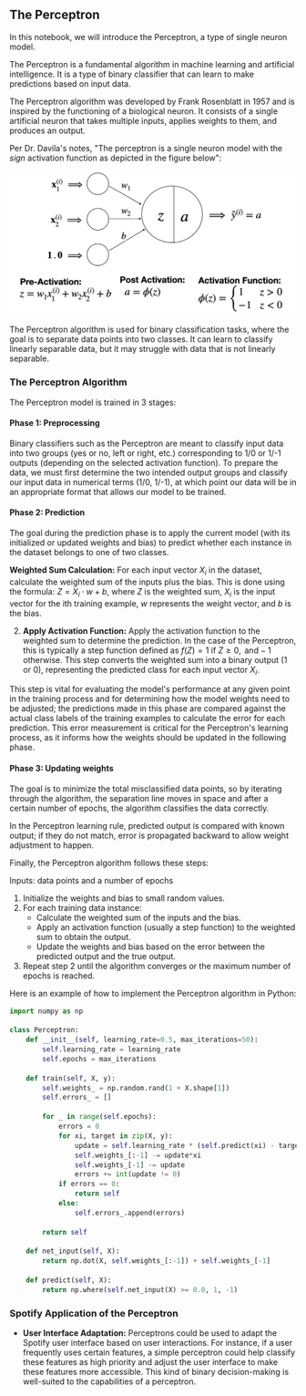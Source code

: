 ## The Perceptron

In this notebook, we will introduce the Perceptron, a type of single neuron model.

The Perceptron is a fundamental algorithm in machine learning and artificial intelligence. It is a type of binary classifier that can learn to make predictions based on input data.

The Perceptron algorithm was developed by Frank Rosenblatt in 1957 and is inspired by the functioning of a biological neuron. It consists of a single artificial neuron that takes multiple inputs, applies weights to them, and produces an output.

Per Dr. Davila's notes, "The perceptron is a single neuron model with the *sign* activation function as depicted in the figure below":

![alt text](ThePerceptronImage.png)

The Perceptron algorithm is used for binary classification tasks, where the goal is to separate data points into two classes. It can learn to classify linearly separable data, but it may struggle with data that is not linearly separable.

### The Perceptron Algorithm

The Perceptron model is trained in 3 stages:

#### Phase 1: Preprocessing

Binary classifiers such as the Perceptron are meant to classify input data into two groups (yes or no, left or right, etc.) corresponding to 1/0 or 1/-1 outputs (depending on the selected activation function). To prepare the data, we must first determine the two intended output groups and classify our input data in numerical terms (1/0, 1/-1), at which point our data will be in an appropriate format that allows our model to be trained.

#### Phase 2: Prediction

The goal during the prediction phase is to apply the current model (with its initialized or updated weights and bias) to predict whether each instance in the dataset belongs to one of two classes.

**Weighted Sum Calculation:** For each input vector $X_i$ in the dataset, calculate the weighted sum of the inputs plus the bias. This is done using the formula: $Z = X_i \cdot w + b$, where $Z$ is the weighted sum, $X_i$ is the input vector for the ith training example, $w$ represents the weight vector, and $b$ is the bias.

2. **Apply Activation Function:** Apply the activation function to the weighted sum to determine the prediction. In the case of the Perceptron, this is typically a step function defined as $f(Z) = 1  \text{ if } Z \geq 0, \text{ and} -1 \text{ otherwise}$. This step converts the weighted sum into a binary output (1 or 0), representing the predicted class for each input vector $X_i$.

This step is vital for evaluating the model's performance at any given point in the training process and for determining how the model weights need to be adjusted; the predictions made in this phase are compared against the actual class labels of the training examples to calculate the error for each prediction. This error measurement is critical for the Perceptron's learning process, as it informs how the weights should be updated in the following phase.

#### Phase 3: Updating weights

The goal is to minimize the total misclassified data points, so by iterating through the algorithm, the separation line moves in space and after a certain number of epochs, the algorithm classifies the data correctly.

In the Perceptron learning rule, predicted output is compared with known output; if they do not match, error is propagated backward to allow weight adjustment to happen.

Finally, the Perceptron algorithm follows these steps:

Inputs: data points and a number of epochs
1. Initialize the weights and bias to small random values.
2. For each training data instance:
    - Calculate the weighted sum of the inputs and the bias.
    - Apply an activation function (usually a step function) to the weighted sum to obtain the output.
    - Update the weights and bias based on the error between the predicted output and the true output.
3. Repeat step 2 until the algorithm converges or the maximum number of epochs is reached.


Here is an example of how to implement the Perceptron algorithm in Python:

```py
import numpy as np

class Perceptron:
    def __init__(self, learning_rate=0.5, max_iterations=50):
        self.learning_rate = learning_rate
        self.epochs = max_iterations

    def train(self, X, y):
        self.weights_ = np.random.rand(1 + X.shape[1])
        self.errors_ = []

        for _ in range(self.epochs):
            errors = 0
            for xi, target in zip(X, y):
                update = self.learning_rate * (self.predict(xi) - target)
                self.weights_[:-1] -= update*xi
                self.weights_[-1] -= update
                errors += int(update != 0)
            if errors == 0:
                return self
            else:
                self.errors_.append(errors)
            
        return self
    
    def net_input(self, X):
        return np.dot(X, self.weights_[:-1]) + self.weights_[-1]
    
    def predict(self, X):
        return np.where(self.net_input(X) >= 0.0, 1, -1)
```

### Spotify Application of the Perceptron

-  **User Interface Adaptation:** Perceptrons could be used to adapt the Spotify user interface based on user interactions. For instance, if a user frequently uses certain features, a simple perceptron could help classify these features as high priority and adjust the user interface to make these features more accessible. This kind of binary decision-making is well-suited to the capabilities of a perceptron.